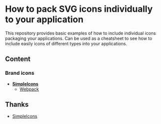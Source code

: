 # How to pack SVG icons individually to your application

This repository provides basic examples of how to include individual icons packaging your applications. Can be used as a cheatsheet to see how to include easily icons of different types into your applications.

## Content

### Brand icons

- **[SimpleIcons](https://github.com/simple-icons/simple-icons)**
    - [Webpack](https://htmlpreview.github.io/?https://github.com/mondeja/indicon-pack-howto/blob/master/webpack/simpleicons/index.html)

## Thanks
- [SimpleIcons](https://github.com/simple-icons/simple-icons)
